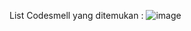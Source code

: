 List Codesmell yang ditemukan : ![image](https://github.com/Zaky-Git/1302213067-UTS-MKPL/assets/46282283/411a47e3-64d3-401e-8577-65c4ba51c24a)

